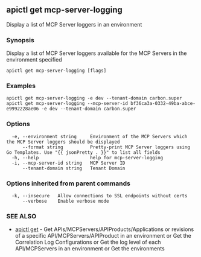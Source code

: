 ## apictl get mcp-server-logging

Display a list of MCP Server loggers in an environment

### Synopsis

Display a list of MCP Server loggers available for the MCP Servers in the environment specified

```
apictl get mcp-server-logging [flags]
```

### Examples

```
apictl get mcp-server-logging -e dev --tenant-domain carbon.super
apictl get mcp-server-logging --mcp-server-id bf36ca3a-0332-49ba-abce-e9992228ae06 -e dev --tenant-domain carbon.super
```

### Options

```
  -e, --environment string     Environment of the MCP Servers which the MCP Server loggers should be displayed
      --format string          Pretty-print MCP Server loggers using Go Templates. Use "{{ jsonPretty . }}" to list all fields
  -h, --help                   help for mcp-server-logging
  -i, --mcp-server-id string   MCP Server ID
      --tenant-domain string   Tenant Domain
```

### Options inherited from parent commands

```
  -k, --insecure   Allow connections to SSL endpoints without certs
      --verbose    Enable verbose mode
```

### SEE ALSO

* [apictl get](apictl_get.md)	 - Get APIs/MCPServers/APIProducts/Applications or revisions of a specific API/MCPServers/APIProduct in an environment or Get the Correlation Log Configurations or Get the log level of each API/MCPServers in an environment or Get the environments

